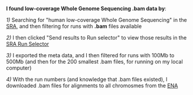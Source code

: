 **I found low-coverage Whole Genome Sequencing .bam data by**:

*1)* Searching for "human low-coverage Whole Genome Sequencing" in the [SRA](https://www.ncbi.nlm.nih.gov/sra/?term=human+low-coverage+whole+genome+sequencing), and then filtering for runs with **.bam** files available

*2)* I then clicked "Send results to Run selector" to view those results in the [SRA Run Selector](https://www.ncbi.nlm.nih.gov/Traces/study/?)

*3)* I exported the meta data, and I then filtered for runs with 100Mb to 500Mb (and then for the 200 smallest .bam files, for running on my local computer)

*4)* With the run numbers (and knowledge that .bam files existed), I downloaded .bam files for alignments to all chromosmes from the [ENA](https://www.ebi.ac.uk/ena)
